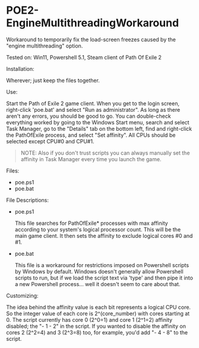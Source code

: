 # POE2-EngineMultithreadingWorkaround

Workaround to temporarily fix the load-screen freezes caused by the "engine multithreading" option.

Tested on:
Win11, Powershell 5.1, Steam client of Path Of Exile 2

Installation:

Wherever; just keep the files together.

Use:

Start the Path of Exile 2 game client. When you get to the login screen, right-click 'poe.bat' and select "Run as administrator". As long as there   aren't any errors, you should be good to go. You can double-check everything worked by going to the Windows Start menu, search and select Task Manager, go to the "Details" tab on the bottom left, find and right-click the PathOfExile process, and select "Set affinity". All CPUs should be selected except CPU#0 and CPU#1.

> NOTE: Also if you don't trust scripts you can always manually set the affinity in Task Manager every time you launch the game.

Files:
- poe.ps1
- poe.bat

File Descriptions:
- poe.ps1
  
  This file searches for PathOfExile* processes with max affinity according to your system's logical processor count.
  This will be the main game client. It then sets the affinity to exclude logical cores #0 and #1.

- poe.bat
  
  This file is a workaround for restrictions imposed on Powershell scripts by Windows by default. Windows doesn't generally allow Powershell
  scripts to run, but if we load the script text via 'type' and then pipe it into a new Powershell process... well it doesn't seem
  to care about that.

Customizing:

The idea behind the affinity value is each bit represents a logical CPU core. So the integer value of each core is 2^(core_number) with cores starting at 0. The script currently has core 0 (2^0=1) and core 1 (2^1=2) affinity disabled; the "- 1 - 2" in the script. If you wanted to disable the affinity on cores 2 (2^2=4) and 3 (2^3=8) too, for example, you'd add "- 4 - 8" to the script.
